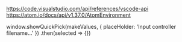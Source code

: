 https://code.visualstudio.com/api/references/vscode-api
https://atom.io/docs/api/v1.37.0/AtomEnvironment

window.showQuickPick(makeValues, {
placeHolder: 'Input controller filename...'
})
.then(selected => {})
